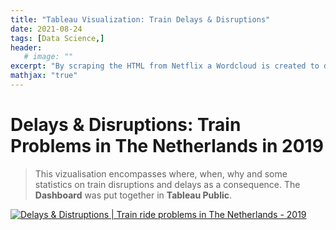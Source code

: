 ```yaml
---
title: "Tableau Visualization: Train Delays & Disruptions"
date: 2021-08-24
tags: [Data Science,]
header:
   # image: ""
excerpt: "By scraping the HTML from Netflix a Wordcloud is created to display what characterizes the show most"
mathjax: "true"
---
```

# Delays & Disruptions: Train Problems in The Netherlands in 2019
> This vizualisation encompasses where, when, why and some statistics on train disruptions and delays as a consequence. The **Dashboard** was put together in **Tableau Public**. 

<div class='tableauPlaceholder' id='viz1629832660528' style='position: relative'><noscript><a href='#'><img alt='Delays &amp; Distruptions | Train ride problems in The Netherlands - 2019 ' src='https:&#47;&#47;public.tableau.com&#47;static&#47;images&#47;Tr&#47;Treinstoringen_2019&#47;Dashboard1&#47;1_rss.png' style='border: none' /></a></noscript><object class='tableauViz'  style='display:none;'><param name='host_url' value='https%3A%2F%2Fpublic.tableau.com%2F' /> <param name='embed_code_version' value='3' /> <param name='site_root' value='' /><param name='name' value='Treinstoringen_2019&#47;Dashboard1' /><param name='tabs' value='no' /><param name='toolbar' value='yes' /><param name='static_image' value='https:&#47;&#47;public.tableau.com&#47;static&#47;images&#47;Tr&#47;Treinstoringen_2019&#47;Dashboard1&#47;1.png' /> <param name='animate_transition' value='yes' /><param name='display_static_image' value='yes' /><param name='display_spinner' value='yes' /><param name='display_overlay' value='yes' /><param name='display_count' value='yes' /><param name='language' value='en-US' /></object></div>                <script type='text/javascript'>                    var divElement = document.getElementById('viz1629832660528');                    var vizElement = divElement.getElementsByTagName('object')[0];                    if ( divElement.offsetWidth > 800 ) { vizElement.style.width='1604px';vizElement.style.height='845px';} else if ( divElement.offsetWidth > 500 ) { vizElement.style.width='1604px';vizElement.style.height='845px';} else { vizElement.style.width='100%';vizElement.style.height='2727px';}                     var scriptElement = document.createElement('script');                    scriptElement.src = 'https://public.tableau.com/javascripts/api/viz_v1.js';                    vizElement.parentNode.insertBefore(scriptElement, vizElement);                </script>
